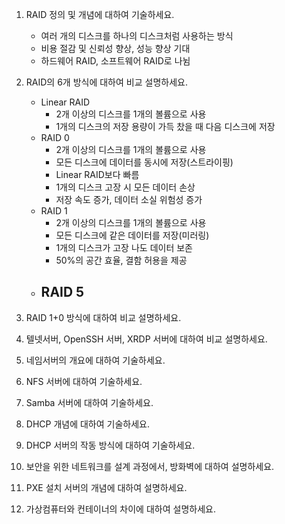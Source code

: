 1. RAID 정의 및 개념에 대하여 기술하세요. 
   - 여러 개의 디스크를 하나의 디스크처럼 사용하는 방식
   - 비용 절감 및 신뢰성 향상, 성능 향상 기대
   - 하드웨어 RAID, 소프트웨어 RAID로 나뉨

2. RAID의 6개 방식에 대하여 비교 설명하세요. 
   - Linear RAID
	   - 2개 이상의 디스크를 1개의 볼륨으로 사용
	   - 1개의 디스크의 저장 용량이 가득 찼을 때 다음 디스크에 저장
   - RAID 0
	   - 2개 이상의 디스크를 1개의 볼륨으로 사용
	   - 모든 디스크에 데이터를 동시에 저장(스트라이핑)
	   - Linear RAID보다 빠름
	   - 1개의 디스크 고장 시 모든 데이터 손상
	   - 저장 속도 증가, 데이터 소실 위험성 증가
   - RAID 1
	   - 2개 이상의 디스크를 1개의 볼륨으로 사용
	   - 모든 디스크에 같은 데이터를 저장(미러링)
	   - 1개의 디스크가 고장 나도 데이터 보존
	   - 50%의 공간 효율, 결함 허용을 제공
   - RAID 5
	   - 

3. RAID 1+0 방식에 대하여 비교 설명하세요. 

4. 텔넷서버, OpenSSH 서버, XRDP 서버에 대하여 비교 설명하세요. 

5. 네임서버의 개요에 대하여 기술하세요. 

6. NFS 서버에 대하여 기술하세요. 

7. Samba 서버에 대하여 기술하세요. 

8. DHCP 개념에 대하여 기술하세요. 

9. DHCP 서버의 작동 방식에 대하여 기술하세요. 

10. 보안을 위한 네트워크를 설계 과정에서, 방화벽에 대하여 설명하세요. 

11. PXE 설치 서버의 개념에 대하여 설명하세요. 

12. 가상컴퓨터와 컨테이너의 차이에 대하여 설명하세요.